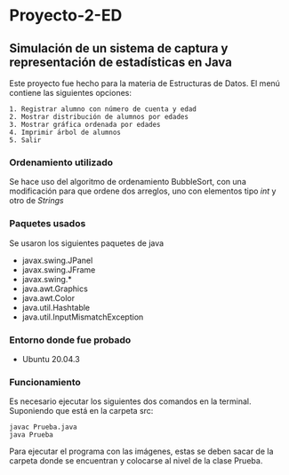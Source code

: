 # Proyecto-2-ED
## Simulación de un sistema de captura y representación de estadísticas en Java

Este proyecto fue hecho para la materia de Estructuras de Datos.
El menú contiene las siguientes opciones: 

```
1. Registrar alumno con número de cuenta y edad
2. Mostrar distribución de alumnos por edades
3. Mostrar gráfica ordenada por edades
4. Imprimir ́arbol de alumnos
5. Salir
```

### Ordenamiento utilizado
Se hace uso del algoritmo de ordenamiento BubbleSort, con una modificación para que ordene dos arreglos, uno con elementos tipo *int* y otro de *Strings*

### Paquetes usados
Se usaron los siguientes paquetes de java

- javax.swing.JPanel
- javax.swing.JFrame
- javax.swing.*
- java.awt.Graphics
- java.awt.Color
- java.util.Hashtable
- java.util.InputMismatchException

### Entorno donde fue probado
- Ubuntu 20.04.3

### Funcionamiento

Es necesario ejecutar los siguientes dos comandos en la terminal. Suponiendo que está en la carpeta src:
```
javac Prueba.java
java Prueba
```
Para ejecutar el programa con las imágenes, estas se deben sacar de la carpeta donde se encuentran y colocarse al nivel de la clase Prueba.
